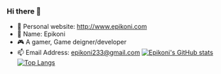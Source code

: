 ### Hi there 👋

- 🌸 Personal website: http://www.epikoni.com
- 📛 Name: Epikoni
- 🎮 A gamer, Game deigner/developer
- 📫 Email Address: epikoni233@gmail.com
[![Epikoni's GitHub stats](https://github-readme-stats.vercel.app/api?username=Epikoni&count_private=true&show_icons=true&theme=dracula)](https://github.com/Epikoni/github-readme-stats)
[![Top Langs](https://github-readme-stats.vercel.app/api/top-langs/?username=Epikoni&layout=compact)](https://github.com/Epikoni/github-readme-stats)
